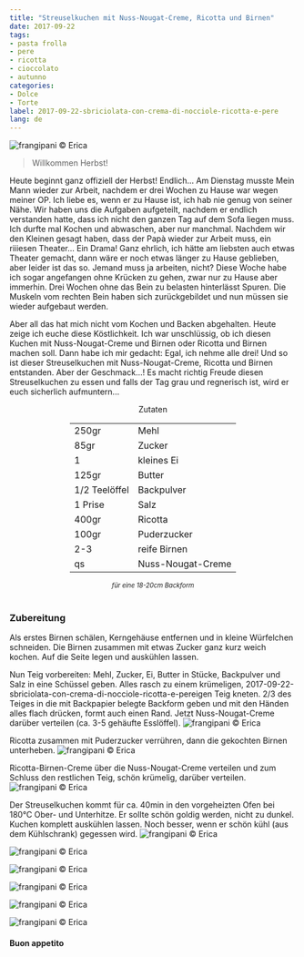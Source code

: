 ```yaml
---
title: "Streuselkuchen mit Nuss-Nougat-Creme, Ricotta und Birnen"
date: 2017-09-22
tags:
- pasta frolla
- pere
- ricotta
- cioccolato
- autunno
categories:
- Dolce
- Torte
label: 2017-09-22-sbriciolata-con-crema-di-nocciole-ricotta-e-pere
lang: de 
---
```

![](../2017-09-22-sbriciolata-con-crema-di-nocciole-ricotta-e-pere/header.jpg "frangipani © Erica")

> Willkommen Herbst!

Heute beginnt ganz offiziell der Herbst! Endlich... Am Dienstag musste Mein Mann wieder zur Arbeit, nachdem er drei Wochen zu Hause war wegen meiner OP. Ich liebe es, wenn er zu Hause ist, ich hab nie genug von seiner Nähe. Wir haben uns die Aufgaben aufgeteilt, nachdem er endlich verstanden hatte, dass ich nicht den ganzen Tag auf dem Sofa liegen muss. Ich durfte mal Kochen und abwaschen, aber nur manchmal. Nachdem wir den Kleinen gesagt haben, dass der Papà wieder zur Arbeit muss, ein riiiesen Theater... Ein Drama! Ganz ehrlich, ich hätte am liebsten auch etwas Theater gemacht, dann wäre er noch etwas länger zu Hause geblieben, aber leider ist das so. Jemand muss ja arbeiten, nicht? Diese Woche habe ich sogar angefangen ohne Krücken zu gehen, zwar nur zu Hause aber immerhin. Drei Wochen ohne das Bein zu belasten hinterlässt Spuren. Die Muskeln vom rechten Bein haben sich zurückgebildet und nun müssen sie wieder aufgebaut werden.

Aber all das hat mich nicht vom Kochen und Backen abgehalten. Heute zeige ich euche diese Köstlichkeit. Ich war unschlüssig, ob ich diesen Kuchen mit Nuss-Nougat-Creme und Birnen oder Ricotta und Birnen machen soll. Dann habe ich mir gedacht: Egal, ich nehme alle drei! Und so ist dieser Streuselkuchen mit Nuss-Nougat-Creme, Ricotta und Birnen entstanden. Aber der Geschmack...! Es macht richtig Freude diesen Streuselkuchen zu essen und falls der Tag grau und regnerisch ist, wird er euch sicherlich aufmuntern...

<div id="wrapper" style="text-align: center">
  <div id="yourdiv" style="display: inline-block;">
    <div class="ingredients">
      <div class="ingredients-title">Zutaten</div>
      <table>
        <tbody>
          </tr>
          <tr>
            <td>250gr</td>
            <td>Mehl</td>
          </tr>
          <tr>
            <td>85gr</td>
            <td>Zucker</td>
          </tr>
          <tr>
            <td>1</td>
            <td>kleines Ei</td>
          </tr>
          <tr>
            <td>125gr</td>
            <td>Butter</td>
          </tr>
          <tr>
            <td>1/2 Teelöffel</td>
            <td>Backpulver</td>
          </tr>
          <tr>
            <td>1 Prise</td>
            <td>Salz</td>
          </tr>
          <tr>
            <td>400gr</td>
            <td>Ricotta</td>
           </tr>
          <tr>
            <td>100gr</td>
            <td>Puderzucker</td>
          </tr>
          <tr>
            <td>2-3</td>
            <td>reife Birnen</td>
          </tr>
          <tr>
            <td>qs</td>
            <td>Nuss-Nougat-Creme</td>
          </tr>
        </tbody>
      </table>
      <i class="pull-right" style="font-size: 80%;">für eine 18-20cm Backform</i>
      <br></br>
    </div>
  </div>
</div>


<h3>
  <font color="grey">
    <i class="fa-solid fa-gears"></i>
  </font> Zubereitung
</h3>

Als erstes Birnen schälen, Kerngehäuse entfernen und in kleine Würfelchen schneiden. Die Birnen zusammen mit etwas Zucker ganz kurz weich kochen. Auf die Seite legen und auskühlen lassen.

Nun Teig vorbereiten: Mehl, Zucker, Ei, Butter in Stücke, Backpulver und Salz in eine Schüssel geben. Alles rasch zu einem krümeligen, 2017-09-22-sbriciolata-con-crema-di-nocciole-ricotta-e-pereigen Teig kneten. 2/3 des Teiges in die mit Backpapier belegte Backform geben und mit den Händen alles flach drücken, formt auch einen Rand. Jetzt Nuss-Nougat-Creme darüber verteilen (ca. 3-5 gehäufte Esslöffel).
![](../2017-09-22-sbriciolata-con-crema-di-nocciole-ricotta-e-pere/cremanocciole.jpg "frangipani © Erica")

Ricotta zusammen mit Puderzucker verrühren, dann die gekochten Birnen unterheben.
![](../2017-09-22-sbriciolata-con-crema-di-nocciole-ricotta-e-pere/ricottaepere.jpg "frangipani © Erica")

Ricotta-Birnen-Creme über die Nuss-Nougat-Creme verteilen und zum Schluss den restlichen Teig, schön krümelig, darüber verteilen.
![](../2017-09-22-sbriciolata-con-crema-di-nocciole-ricotta-e-pere/teglia.jpg "frangipani © Erica")

Der Streuselkuchen kommt für ca. 40min in den vorgeheizten Ofen bei 180°C Ober- und Unterhitze. Er sollte schön goldig werden, nicht zu dunkel. Kuchen komplett auskühlen lassen. Noch besser, wenn er schön kühl (aus dem Kühlschrank) gegessen wird.
![](../2017-09-22-sbriciolata-con-crema-di-nocciole-ricotta-e-pere/risultato1.jpg "frangipani © Erica")

![](../2017-09-22-sbriciolata-con-crema-di-nocciole-ricotta-e-pere/risultato2.jpg "frangipani © Erica")

![](../2017-09-22-sbriciolata-con-crema-di-nocciole-ricotta-e-pere/risultato3.jpg "frangipani © Erica")

![](../2017-09-22-sbriciolata-con-crema-di-nocciole-ricotta-e-pere/risultato4.jpg "frangipani © Erica")

![](../2017-09-22-sbriciolata-con-crema-di-nocciole-ricotta-e-pere/risultato5.jpg "frangipani © Erica")

![](../2017-09-22-sbriciolata-con-crema-di-nocciole-ricotta-e-pere/risultato6.jpg "frangipani © Erica")

<h4>Buon appetito
  <font color="red">
    <i class="fa-regular fa-face-smile"></i>
  </font>
</h4>
